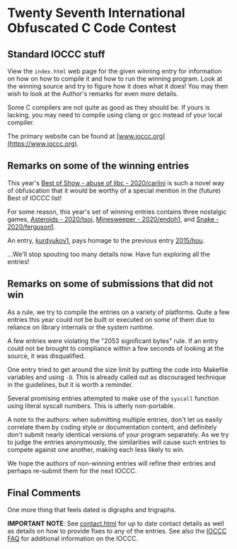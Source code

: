 # Twenty Seventh International Obfuscated C Code Contest


## Standard IOCCC stuff

View the `index.html` web page for the given winning entry for information on how
on how to compile it and how to run the winning program.
Look at the winning source and try to figure how it does what it does!
You may then wish to look at the Author's remarks for even more details.

Some C compilers are not quite as good as they should be.  If yours is
lacking, you may need to compile using clang or gcc instead of your local
compiler.

The primary website can be found at [www.ioccc.org](https://www.ioccc.org).

## Remarks on some of the winning entries

This year's [Best of Show - abuse of libc - 2020/carlini](carlini/index.html) is such a novel way of
obfuscation that it would be worthy of a special mention in the (future) Best of
IOCCC list!

For some reason, this year's set of winning entries contains three nostalgic games,
[Asteroids - 2020/tsoj](tsoj/index.html), [Minesweeper - 2020/endoh1](endoh1/index.html),
and [Snake - 2020/ferguson1](ferguson1/index.html).

An entry, [kurdyukov1](kurdyukov1/index.html), pays homage to the previous entry
[2015/hou](../2015/hou/index.html).

...We'll stop spouting too many details now. Have fun exploring all the entries!


## Remarks on some of submissions that did not win

As a rule, we try to compile the entries on a variety of platforms.  Quite a few
entries this year could not be built or executed on some of them due to reliance
on library internals or the system runtime.

A few entries were violating the "2053 significant bytes" rule. If an entry
could not be brought to compliance within a few seconds of looking at the
source, it was disqualified.

One entry tried to get around the size limit by putting the code into
Makefile variables and using `-D`. This is already called out as discouraged
technique in the guidelines, but it is worth a reminder.

Several promising entries attempted to make use of the `syscall` function using
literal syscall numbers.  This is utterly non-portable.

A note to the authors: when submitting multiple entries, don't let us easily
correlate them by coding style or documentation content, and definitely don't
submit nearly identical versions of your program separately. As we try to judge
the entries anonymously, the similarities will cause such entries to compete
against one another, making each less likely to win.

We hope the authors of non-winning entries will refine their entries and
perhaps re-submit them for the next IOCCC.


## Final Comments

One more thing that feels dated is digraphs and trigraphs.

**IMPORTANT NOTE**: See [contact.html](../contact.html) for up to date contact details
as well as details on how to provide fixes to any of the entries.
See also the [IOCCC FAQ](../faq.html) for additional information on the IOCCC.

<!--

    Copyright © 1984-2024 by Landon Curt Noll. All Rights Reserved.

    You are free to share and adapt this file under the terms of this license:

        Creative Commons Attribution-ShareAlike 4.0 International (CC BY-SA 4.0)

    For more information, see:

        https://creativecommons.org/licenses/by-sa/4.0/

-->
